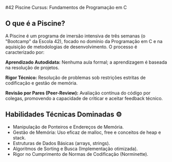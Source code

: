 #42 Piscine Cursus: Fundamentos de Programação em C

##  O que é a Piscine?

A Piscine é um programa de imersão intensiva de três semanas (o "Bootcamp" da Escola 42), focado no domínio da Programação em C e na aquisição de metodologias de desenvolvimento. O processo é caracterizado por:

**Aprendizado Autodidata:** Nenhuma aula formal; a aprendizagem é baseada na resolução de projetos.

**Rigor Técnico:** Resolução de problemas sob restrições estritas de codificação e gestão de memória.

**Revisão por Pares (Peer-Review):** Avaliação contínua do código por colegas, promovendo a capacidade de criticar e aceitar feedback técnico.

## Habilidades Técnicas Dominadas ⚙️

- Manipulação de Ponteiros e Endereços de Memória.
- Gestão de Memória: Uso eficaz de malloc, free e conceitos de heap e stack.
- Estruturas de Dados Básicas (arrays, strings).
- Algoritmos de Sorting e Busca (Implementação otimizada).
- Rigor no Cumprimento de Normas de Codificação (Norminette).
